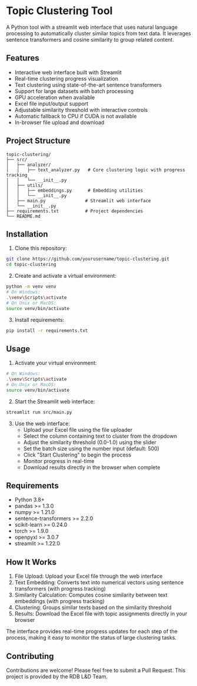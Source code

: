 # Topic Clustering Tool

A Python tool with a streamlit web interface that uses natural language processing to automatically cluster similar topics from text data. It leverages sentence transformers and cosine similarity to group related content.

## Features

- Interactive web interface built with Streamlit
- Real-time clustering progress visualization
- Text clustering using state-of-the-art sentence transformers
- Support for large datasets with batch processing
- GPU acceleration when available
- Excel file input/output support
- Adjustable similarity threshold with interactive controls
- Automatic fallback to CPU if CUDA is not available
- In-browser file upload and download

## Project Structure

```
topic-clustering/
├── src/
│   ├── analyzer/
│   │   ├── text_analyzer.py   # Core clustering logic with progress tracking
│   │   └── __init__.py
│   ├── utils/
│   │   ├── embeddings.py      # Embedding utilities
│   │   └── __init__.py
│   ├── main.py               # Streamlit web interface
│   └── __init__.py
├── requirements.txt          # Project dependencies
└── README.md
```

## Installation

1. Clone this repository:
```bash
git clone https://github.com/yourusername/topic-clustering.git
cd topic-clustering
```

2. Create and activate a virtual environment:
```bash
python -m venv venv
# On Windows:
.\venv\Scripts\activate
# On Unix or MacOS:
source venv/bin/activate
```

3. Install requirements:
```bash
pip install -r requirements.txt
```

## Usage

1. Activate your virtual environment:
```bash
# On Windows:
.\venv\Scripts\activate
# On Unix or MacOS:
source venv/bin/activate
```

2. Start the Streamlit web interface:
```bash
streamlit run src/main.py
```

3. Use the web interface:
   - Upload your Excel file using the file uploader
   - Select the column containing text to cluster from the dropdown
   - Adjust the similarity threshold (0.0-1.0) using the slider
   - Set the batch size using the number input (default: 500)
   - Click "Start Clustering" to begin the process
   - Monitor progress in real-time
   - Download results directly in the browser when complete

## Requirements

- Python 3.8+
- pandas >= 1.3.0
- numpy >= 1.21.0
- sentence-transformers >= 2.2.0
- scikit-learn >= 0.24.0
- torch >= 1.9.0
- openpyxl >= 3.0.7
- streamlit >= 1.22.0

## How It Works

1. File Upload: Upload your Excel file through the web interface
2. Text Embedding: Converts text into numerical vectors using sentence transformers (with progress tracking)
3. Similarity Calculation: Computes cosine similarity between text embeddings (with progress tracking)
4. Clustering: Groups similar texts based on the similarity threshold
5. Results: Download the Excel file with topic assignments directly in your browser

The interface provides real-time progress updates for each step of the process, making it easy to monitor the status of large clustering tasks.

## Contributing

Contributions are welcome! Please feel free to submit a Pull Request.
This project is provided by the RDB L&D Team.